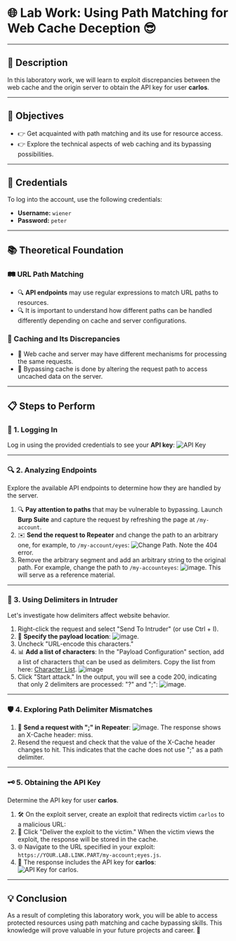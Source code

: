 # 🌐 Lab Work: Using Path Matching for Web Cache Deception 😎

---

## 📜 Description
In this laboratory work, we will learn to exploit discrepancies between the web cache and the origin server to obtain the API key for user **carlos**.

---

## 🎯 Objectives
- 👉 Get acquainted with path matching and its use for resource access.
- 👉 Explore the technical aspects of web caching and its bypassing possibilities.

---

## 🔑 Credentials
To log into the account, use the following credentials:
- **Username:** `wiener`
- **Password:** `peter`

---

## 📚 Theoretical Foundation

### 🛤️ URL Path Matching
- 🔍 **API endpoints** may use regular expressions to match URL paths to resources.
- 🔍 It is important to understand how different paths can be handled differently depending on cache and server configurations.

### 🔄 Caching and Its Discrepancies
- 🔄 Web cache and server may have different mechanisms for processing the same requests.
- 🔄 Bypassing cache is done by altering the request path to access uncached data on the server.

---

## 📋 Steps to Perform

### 🔐 1. Logging In
Log in using the provided credentials to see your **API key**:
![API Key](https://github.com/user-attachments/assets/a1cecc2a-c2b2-47dc-8f05-37fb9b5611a3)

---

### 🔍 2. Analyzing Endpoints
Explore the available API endpoints to determine how they are handled by the server.
1. 🔍 **Pay attention to paths** that may be vulnerable to bypassing. Launch **Burp Suite** and capture the request by refreshing the page at `/my-account`.
2. ✉️ **Send the request to Repeater** and change the path to an arbitrary one, for example, to `/my-account/eyes`:
   ![Change Path](https://github.com/user-attachments/assets/4cb281a1-eb8d-4967-ae98-adb9e89ea9b8). Note the 404 error.
3. Remove the arbitrary segment and add an arbitrary string to the original path. For example, change the path to `/my-accounteyes`:
   ![image](https://github.com/user-attachments/assets/fcf4a0a5-0b38-4d11-8b19-20062a4b4ee3). This will serve as a reference material.

---

### 🔄 3. Using Delimiters in Intruder
Let's investigate how delimiters affect website behavior.
1. Right-click the request and select "Send To Intruder" (or use Ctrl + I).
2. 📄 **Specify the payload location**:
   ![image](https://github.com/user-attachments/assets/f6128369-516e-44b4-a804-e145f593ff38).
3. Uncheck "URL-encode this characters."
4. 📊 **Add a list of characters**: In the "Payload Configuration" section, add a list of characters that can be used as delimiters. 
   Copy the list from here: [Character List](https://portswigger.net/web-security/web-cache-deception/wcd-lab-delimiter-list).
   ![image](https://github.com/user-attachments/assets/f109678c-1d5f-4604-8970-97562d595b7c)
5. Click "Start attack."
   In the output, you will see a code 200, indicating that only 2 delimiters are processed: "?" and ";":
   ![image](https://github.com/user-attachments/assets/702f4890-8100-41fb-904c-e6626e919aeb).

---

### 🛡️ 4. Exploring Path Delimiter Mismatches
1. 🔄 **Send a request with ";" in Repeater**:
   ![image](https://github.com/user-attachments/assets/49a5beb0-c8d6-4f9b-84f2-b08446cc9e81). The response shows an X-Cache header: miss.
2. Resend the request and check that the value of the X-Cache header changes to hit. This indicates that the cache does not use ";" as a path delimiter.

---

### 🗝️ 5. Obtaining the API Key
Determine the API key for user **carlos**.
1. 🛠️ On the exploit server, create an exploit that redirects victim `carlos` to a malicious URL:
2. 🚀 Click "Deliver the exploit to the victim." When the victim views the exploit, the response will be stored in the cache.
3. 🌐 Navigate to the URL specified in your exploit:  
   `https://YOUR.LAB.LINK.PART/my-account;eyes.js`.
4. 🔑 The response includes the API key for **carlos**:  
   ![API Key for carlos](https://github.com/user-attachments/assets/6e9c4f5b-5c3c-4ba3-a2e0-39685da71337).

---

## 💡 Conclusion
As a result of completing this laboratory work, you will be able to access protected resources using path matching and cache bypassing skills. This knowledge will prove valuable in your future projects and career. 🚀
